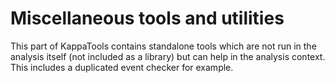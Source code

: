 # Miscellaneous tools and utilities

This part of KappaTools contains standalone tools which are not
run in the analysis itself (not included as a library) but can
help in the analysis context.
This includes a duplicated event checker for example.